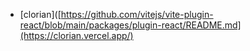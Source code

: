 
- [clorian]([https://github.com/vitejs/vite-plugin-react/blob/main/packages/plugin-react/README.md](https://clorian.vercel.app/)

